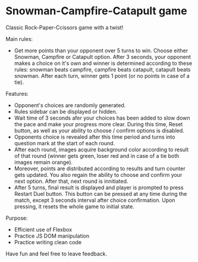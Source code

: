 # Snowman-Campfire-Catapult game

Classic Rock-Paper-Ccissors game with a twist!

Main rules:
- Get more points than your opponent over 5 turns to win. Choose either Snowman, Campfire or Catapult option. After 3 seconds, your opponent makes a choice on it's own and winner is determined according to these rules: snowman beats campfire, campfire beats catapult, catapult beats snowman. After each turn, winner gets 1 point (or no points in case of a tie).

Features:
- Opponent's choices are randomly generated.
- Rules sidebar can be displayed or hidden.
- Wait time of 3 seconds afer your choices has been added to slow down the pace and make your progress more clear. During this time, Reset button, as well as your ability to choose / confirm options is disabled.
- Opponents choice is revealed after this time period and turns into question mark at the start of each round.
- After each round, images acquire background color according to result of that round (winner gets green, loser red and in case of a tie both images remain orange).
- Moreover, points are distributed according to results and turn counter gets updated. You also regain the ability to choose and confirm your next option. After that, next round is innitiated.
- After 5 turns, final result is displayed and player is prompted to press Restart Duel button. This button can be pressed at any time during the match, except 3 seconds interval after choice confirmation. Upon pressing, it resets the whole game to initial state.

Purpose:
- Efficient use of Flexbox
- Practice JS DOM manipulation
- Practice writing clean code

Have fun and feel free to leave feedback.
